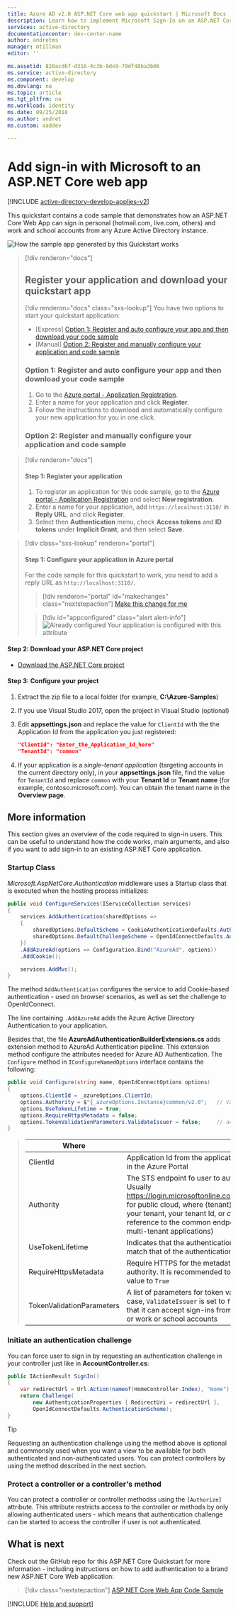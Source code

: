 ```yaml
---
title: Azure AD v2.0 ASP.NET Core web app quickstart | Microsoft Docs
description: Learn how to implement Microsoft Sign-In on an ASP.NET Core Web App using OpenID Connect
services: active-directory
documentationcenter: dev-center-name
author: andretms
manager: mtillman
editor: ''

ms.assetid: 820acdb7-d316-4c3b-8de9-79df48ba3b06
ms.service: active-directory
ms.component: develop
ms.devlang: na
ms.topic: article
ms.tgt_pltfrm: na
ms.workload: identity
ms.date: 09/25/2018
ms.author: andret
ms.custom: aaddev 

---
```


# Add sign-in with Microsoft to an ASP.NET Core web app

[!INCLUDE [active-directory-develop-applies-v2](../../../includes/active-directory-develop-applies-v2.md)]

This quickstart contains a code sample that demonstrates how an ASP.NET Core Web App can sign in personal (hotmail.com, live.com, others) and work and school accounts from any Azure Active Directory instance.

![How the sample app generated by this Quickstart works](media/quickstart-v2-aspnetcorewebapp/aspnetcorewebapp-intro.png)

> [!div renderon="docs"]
> ## Register your application and download your quickstart app
>
> [!div renderon="docs" class="sxs-lookup"]
> You have two options to start your quickstart application:
> * [Express] [Option 1: Register and auto configure your app and then download your code sample](#option-1-register-and-auto-configure-your-app-and-then-download-your-code-sample)
> * [Manual] [Option 2: Register and manually configure your application and code sample](#option-2-register-and-manually-configure-your-application-and-code-sample)
>
> ### Option 1: Register and auto configure your app and then download your code sample
> 1. Go to the [Azure portal - Application Registration](https://portal.azure.com/?Microsoft_AAD_RegisteredApps=true#blade/Microsoft_AAD_RegisteredApps/applicationsListBlade).
> 1. Enter a name for your application and click **Register**.
> 1. Follow the instructions to download and automatically configure your new application for you in one click.
>
> ### Option 2: Register and manually configure your application and code sample

> [!div renderon="docs"]
> #### Step 1: Register your application
>
> 1. To register an application for this code sample, go to the [Azure portal - Application Registration](https://portal.azure.com/?Microsoft_AAD_RegisteredApps=true#blade/Microsoft_AAD_RegisteredApps/applicationsListBlade) and select **New registration**.
> 1. Enter a name for your application, add `https://localhost:3110/` in **Reply URL**, and click **Register**.
> 1. Select then **Authentication** menu, check **Access tokens** and **ID tokens** under **Implicit Grant**, and then select **Save**.

> [!div class="sxs-lookup" renderon="portal"]
> #### Step 1: Configure your application in Azure portal
> For the code sample for this quickstart to work, you need to add a reply URL as `http://localhost:3110/`.
> > [!div renderon="portal" id="makechanges" class="nextstepaction"]
> > [Make this change for me]()
>
> > [!div id="appconfigured" class="alert alert-info"]
> > ![Already configured](media/quickstart-v2-aspnetcorewebapp/green-check.png) Your application is configured with this attribute

#### Step 2: Download your ASP.NET Core project

- [Download the ASP.NET Core project](https://github.com/Azure-Samples/active-directory-aspnetcore-webapp-openidconnect-v2/archive/master.zip)

#### Step 3: Configure your project

1. Extract the zip file to a local folder (for example, **C:\Azure-Samples**)
1. If you use Visual Studio 2017, open the project in Visual Studio (optional)
1. Edit **appsettings.json** and replace the value for `ClientId` with the the Application Id from the application you just registered:

    ```json
    "ClientId": "Enter_the_Application_Id_here"
    "TenantId": "common"
    ```
1. If your application is a *single-tenant application* (targeting accounts in the current directory only), in your **appsettings.json** file, find the value for `TenantId` and replace `common` with your **Tenant Id** or **Tenant name** (for example, contoso.microsoft.com). You can obtain the tenant name in the **Overview page**.

## More information

This section gives an overview of the code required to sign-in users. This can be useful to understand how the code works, main arguments, and also if you want to add sign-in to an existing ASP.NET Core application.

### Startup Class

*Microsoft.AspNetCore.Authentication* middleware uses a Startup class that is executed when the hosting process initializes:

```csharp
public void ConfigureServices(IServiceCollection services)
{
    services.AddAuthentication(sharedOptions =>
    {
        sharedOptions.DefaultScheme = CookieAuthenticationDefaults.AuthenticationScheme;
        sharedOptions.DefaultChallengeScheme = OpenIdConnectDefaults.AuthenticationScheme;
    })
    .AddAzureAd(options => Configuration.Bind("AzureAd", options))
    .AddCookie();

    services.AddMvc();
}
```

The method `AddAuthentication` configures the service to add Cookie-based authentication - used on browser scenarios, as well as set the challenge to OpenIdConnect. 

The line containing `.AddAzureAd` adds the Azure Active Directory Authentication to your application.

Besides that, the file **AzureAdAuthenticationBuilderExtensions.cs** adds extension method to AzureAd Authentication pipeline. This extension method configure the attributes needed for Azure AD Authentication. The `Configure` method in `IConfigureNamedOptions` interface contains the following:

```csharp
public void Configure(string name, OpenIdConnectOptions options)
{
    options.ClientId = _azureOptions.ClientId;
    options.Authority = $"{_azureOptions.Instance}common/v2.0";   // V2 specific
    options.UseTokenLifetime = true;
    options.RequireHttpsMetadata = false;
    options.TokenValidationParameters.ValidateIssuer = false;     // accept several tenants (here simplified)
}
```
> |Where  |  |
> |---------|---------|
> |ClientId     |Application Id from the application registered in the Azure Portal|
> |Authority | The STS endpoint fo user to authenticate. Usually https://login.microsoftonline.com/{tenant}/v2.0 for public cloud, where {tenant} is the name of your tenant, your tenant Id, or *common* for a reference to the common endpoint (used for multi-tenant applications)|
> |UseTokenLifetime |Indicates that the authentication cookie should match that of the authentication token|
> |RequireHttpsMetadata     |Require HTTPS for the metadata address or authority. It is recommended to change this value to `True`|
> |TokenValidationParameters     | A list of parameters for token validation. In this case, `ValidateIssuer` is set to `false` to indicate that it can accept sign-ins from any personal, or work or school accounts|

### Initiate an authentication challenge

You can force user to sign in by requesting an authentication challenge in your controller just like in **AccountController.cs**:

```csharp
public IActionResult SignIn()
{
    var redirectUrl = Url.Action(nameof(HomeController.Index), "Home");
    return Challenge(
        new AuthenticationProperties { RedirectUri = redirectUrl },
        OpenIdConnectDefaults.AuthenticationScheme);
}
```

> [!TIP]
> Requesting an authentication challenge using the method above is optional and commonsly used when you want a view to be available for both authenticated and non-authenticated users. You can protect controllers by using the method described in the next section.

### Protect a controller or a controller's method

You can protect a controller or controller methodss using the `[Authorize]` attribute. This attribute restricts access to the controller or methods by only allowing authenticated users - which means that authentication challenge can be started to access the controller if user is not authenticated.

## What is next

Check out the GitHub repo for this ASP.NET Core Quickstart for more information - including instructions on how to add authentication to a brand new ASP.NET Core Web application:

> [!div class="nextstepaction"]
> [ASP.NET Core Web App Code Sample](https://github.com/Azure-Samples/active-directory-aspnetcore-webapp-openidconnect-v2/)

[!INCLUDE [Help and support](../../../includes/active-directory-develop-help-support-include.md)]